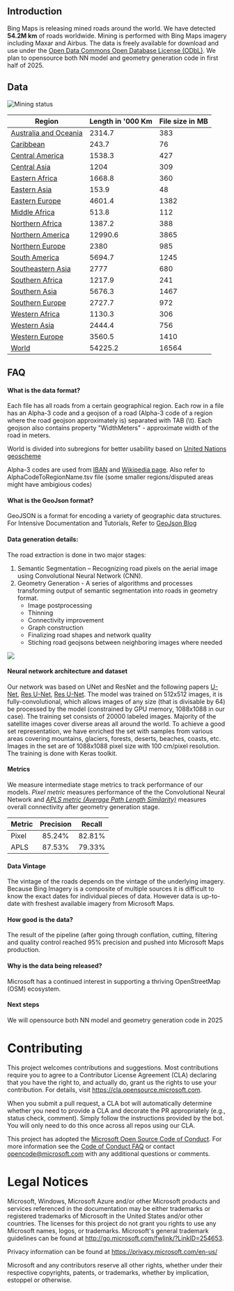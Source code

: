 Introduction
-------------------
Bing Maps is releasing mined roads around the world. We have detected <b>54.2M km</b> of roads worldwide. Mining is performed with Bing Maps imagery including Maxar and Airbus. The data is freely available for download and use under the [Open Data Commons Open Database License (ODbL)](https://opendatacommons.org/licenses/odbl/). We plan to opensource both NN model and geometry generation code in first half of 2025.

## Data

![Mining status](images/ARMP.Heatmap-v.2025.01.01.01.00.00.png)

<table width="100%">
    <thead>
		<tr>
			<th>Region</th>
			<th>Length in '000 Km</th>
			<th>File size in MB</th>
        </tr>
    </thead>
    <tbody>
		<tr>
			<td><a href="https://usaminedroads.z19.web.core.windows.net/drops/2025.04.28/Australia_and_Oceania.zip">Australia and Oceania</a></td>
			<td>2314.7</td><td>383</td>
		</tr>
		<tr>
			<td><a href="https://usaminedroads.z19.web.core.windows.net/drops/2025.04.28/Caribbean.zip">Caribbean</a></td>
			<td>243.7</td><td>76</td>
		</tr>
		<tr>
			<td><a href="https://usaminedroads.z19.web.core.windows.net/drops/2025.04.28/Central_America.zip">Central America</a></td>
			<td>1538.3</td><td>427</td>
		</tr>
		<tr>
			<td><a href="https://usaminedroads.z19.web.core.windows.net/drops/2025.04.28/Central_Asia.zip">Central Asia</a></td>
			<td>1204</td><td>309</td>
		</tr>
		<tr>
			<td><a href="https://usaminedroads.z19.web.core.windows.net/drops/2025.04.28/Eastern_Africa.zip">Eastern Africa</a></td>
			<td>1668.8</td><td>360</td>
		</tr>
		<tr>
			<td><a href="https://usaminedroads.z19.web.core.windows.net/drops/2025.04.28/Eastern_Asia.zip">Eastern Asia</a></td>
			<td>153.9</td><td>48</td>
		</tr>
		<tr>
			<td><a href="https://usaminedroads.z19.web.core.windows.net/drops/2025.04.28/Eastern_Europe.zip">Eastern Europe</a></td>
			<td>4601.4</td><td>1382</td>
		</tr>
		<tr>
			<td><a href="https://usaminedroads.z19.web.core.windows.net/drops/2025.04.28/Middle_Africa.zip">Middle Africa</a></td>
			<td>513.8</td><td>112</td>
		</tr>
		<tr>
			<td><a href="https://usaminedroads.z19.web.core.windows.net/drops/2025.04.28/Northern_Africa.zip">Northern Africa</a></td>
			<td>1387.2</td><td>388</td>
		</tr>
		<tr>
			<td><a href="https://usaminedroads.z19.web.core.windows.net/drops/2025.04.28/Northern_America.zip">Northern America</a></td>
			<td>12990.6</td><td>3865</td>
		</tr>
		<tr>
			<td><a href="https://usaminedroads.z19.web.core.windows.net/drops/2025.04.28/Northern_Europe.zip">Northern Europe</a></td>
			<td>2380</td><td>985</td>
		</tr>
		<tr>
			<td><a href="https://usaminedroads.z19.web.core.windows.net/drops/2025.04.28/South_America.zip">South America</a></td>
			<td>5694.7</td><td>1245</td>
		</tr>
		<tr>
			<td><a href="https://usaminedroads.z19.web.core.windows.net/drops/2025.04.28/Southeastern_Asia.zip">Southeastern Asia</a></td>
			<td>2777</td><td>680</td>
		</tr>
		<tr>
			<td><a href="https://usaminedroads.z19.web.core.windows.net/drops/2025.04.28/Southern_Africa.zip">Southern Africa</a></td>
			<td>1217.9</td><td>241</td>
		</tr>
		<tr>
			<td><a href="https://usaminedroads.z19.web.core.windows.net/drops/2025.04.28/Southern_Asia.zip">Southern Asia</a></td>
			<td>5676.3</td><td>1467</td>
		</tr>
		<tr>
			<td><a href="https://usaminedroads.z19.web.core.windows.net/drops/2025.04.28/Southern_Europe.zip">Southern Europe</a></td>
			<td>2727.7</td><td>972</td>
		</tr>
		<tr>
			<td><a href="https://usaminedroads.z19.web.core.windows.net/drops/2025.04.28/Western_Africa.zip">Western Africa</a></td>
			<td>1130.3</td><td>306</td>
		</tr>
		<tr>
			<td><a href="https://usaminedroads.z19.web.core.windows.net/drops/2025.04.28/Western_Asia.zip">Western Asia</a></td>
			<td>2444.4</td><td>756</td>
		</tr>
		<tr>
			<td><a href="https://usaminedroads.z19.web.core.windows.net/drops/2025.04.28/Western_Europe.zip">Western Europe</a></td>
			<td>3560.5</td><td>1410</td>
		</tr>
		<tr>
			<td><a href="https://usaminedroads.z19.web.core.windows.net/drops/2025.04.28/World.zip">World</a></td>
			<td>54225.2</td><td>16564</td>
		</tr>
	</tbody>
</table>

## FAQ

#### What is the data format?
Each file has all roads from a certain geographical region. Each row in a file has an Alpha-3 code and a geojson of a road (Alpha-3 code of a region where the road geojson approximately is) separated with TAB (\t). Each geojson also contains property "WidthMeters" - approximate width of the road in meters.

World is divided into subregions for better usability based on <a href="https://en.wikipedia.org/wiki/United_Nations_geoscheme">United Nations geoscheme</a>

Alpha-3 codes are used from <a href="https://www.iban.com/country-codes">IBAN</a> and <a href="https://en.wikipedia.org/wiki/ISO_3166-1_alpha-3">Wikipedia page</a>. Also refer to AlphaCodeToRegionName.tsv file (some smaller regions/disputed areas might have ambigious codes)

#### What is the GeoJson format?
GeoJSON is a format for encoding a variety of geographic data structures. 
For Intensive Documentation and Tutorials, Refer to [GeoJson Blog](http://geojson.org/)

#### Data generation details:
The road extraction is done in two major stages:
1.	Semantic Segmentation – Recognizing road pixels on the aerial image using Convolutional Neural Network (CNN).
2.	Geometry Generation - A series of algorithms and processes transforming output of semantic segmentation into roads in geometry format.
    - Image postprocessing
    - Thinning
    - Connectivity improvement
    - Graph construction
    - Finalizing road shapes and network quality
    - Stiching road geojsons between neighboring images where needed

![](/images/scheme.png)

#### Neural network architecture and dataset
Our network was based on UNet and ResNet and the following papers [U-Net](https://arxiv.org/abs/1505.04597), [Res U-Net](https://arxiv.org/pdf/1512.03385.pdf), [Res U-Net](https://arxiv.org/pdf/1711.10684.pdf).
The model was trained on 512x512 images, it is fully-convolutional, which allows images of any size (that is divisable by 64) be processed by the model (constrained by GPU memory, 1088x1088 in our case). The training set consists of 20000 labeled images. Majority of the satellite images cover diverse areas all around the world. To achieve a good set representation, we have enriched the set with samples from various areas covering mountains, glaciers, forests, deserts, beaches, coasts, etc.
Images in the set are of 1088x1088 pixel size with 100 cm/pixel resolution. The training is done with Keras toolkit.

#### Metrics
We measure intermediate stage metrics to track performance of our models. <i>Pixel metric</i> measures performance of the the Convolutional Neural Network and <i><a href='https://medium.com/the-downlinq/spacenet-road-detection-and-routing-challenge-part-i-d4f59d55bfce'>APLS metric (Average Path Length Similarity)</a></i> measures overall connectivity after geometry generation stage.

| Metric        | Precision    | Recall    |
| ------------- |:-------------:|:-------------:|
|Pixel|85.24%|82.81%|
|APLS|87.53%|79.33%|

#### Data Vintage
The vintage of the roads depends on the vintage of the underlying imagery. Because Bing Imagery is a composite of multiple sources it is difficult to know the exact dates for individual pieces of data. However data is up-to-date with freshest available imagery from Microsoft Maps.

#### How good is the data?
The result of the pipeline (after going through conflation, cutting, filtering and quality control reached 95% precision and pushed into Microsoft Maps production.

#### Why is the data being released?
Microsoft has a continued interest in supporting a thriving OpenStreetMap (OSM) ecosystem.

#### Next steps
We will opensource both NN model and geometry generation code in 2025

# Contributing

This project welcomes contributions and suggestions.  Most contributions require you to agree to a
Contributor License Agreement (CLA) declaring that you have the right to, and actually do, grant us
the rights to use your contribution. For details, visit https://cla.opensource.microsoft.com.

When you submit a pull request, a CLA bot will automatically determine whether you need to provide
a CLA and decorate the PR appropriately (e.g., status check, comment). Simply follow the instructions
provided by the bot. You will only need to do this once across all repos using our CLA.

This project has adopted the [Microsoft Open Source Code of Conduct](https://opensource.microsoft.com/codeofconduct/).
For more information see the [Code of Conduct FAQ](https://opensource.microsoft.com/codeofconduct/faq/) or
contact [opencode@microsoft.com](mailto:opencode@microsoft.com) with any additional questions or comments.

# Legal Notices

Microsoft, Windows, Microsoft Azure and/or other Microsoft products and services referenced in the documentation
may be either trademarks or registered trademarks of Microsoft in the United States and/or other countries.
The licenses for this project do not grant you rights to use any Microsoft names, logos, or trademarks.
Microsoft's general trademark guidelines can be found at http://go.microsoft.com/fwlink/?LinkID=254653.

Privacy information can be found at https://privacy.microsoft.com/en-us/

Microsoft and any contributors reserve all other rights, whether under their respective copyrights, patents,
or trademarks, whether by implication, estoppel or otherwise.
